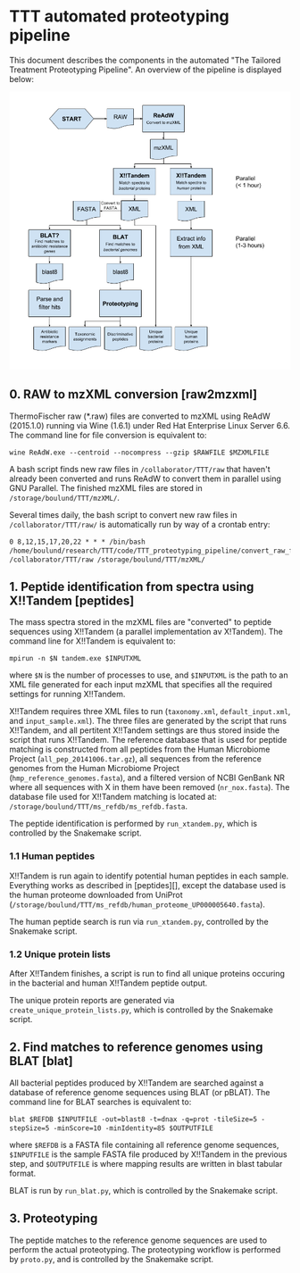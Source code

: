 # TTT automated proteotyping pipeline
This document describes the components in the automated "The Tailored Treatment
Proteotyping Pipeline". An overview of the pipeline is displayed below:


![Overview of the TTT proteotyping pipeline](./img/ttt_proteotyping_pipeline_overview.png "TTT Proteotyping Pipeline")

## 0. RAW to mzXML conversion [raw2mzxml]
ThermoFischer raw (*.raw) files are converted to mzXML using ReAdW (2015.1.0)
running via Wine (1.6.1) under Red Hat Enterprise Linux Server 6.6. 
The command line for file conversion is equivalent to:

    wine ReAdW.exe --centroid --nocompress --gzip $RAWFILE $MZXMLFILE

A bash script finds new raw files in `/collaborator/TTT/raw` that haven't
already been converted and runs ReAdW to convert them in parallel using GNU
Parallel. The finished mzXML files are stored in
`/storage/boulund/TTT/mzXML/`.

Several times daily, the bash script to convert new raw files in
`/collaborator/TTT/raw/` is automatically run by way of a crontab entry:

    0 8,12,15,17,20,22 * * * /bin/bash /home/boulund/research/TTT/code/TTT_proteotyping_pipeline/convert_raw_files_to_mzxml.sh /collaborator/TTT/raw /storage/boulund/TTT/mzXML/


## 1. Peptide identification from spectra using X!!Tandem [peptides]
The mass spectra stored in the mzXML files are "converted" to peptide sequences
using X!!Tandem (a parallel implementation av X!Tandem).
The command line for X!!Tandem is equivalent to:

    mpirun -n $N tandem.exe $INPUTXML

where `$N` is the number of processes to use, and `$INPUTXML` is the path to an
XML file generated for each input mzXML that specifies all the required
settings for running X!!Tandem.

X!!Tandem requires three XML files to run (`taxonomy.xml`, `default_input.xml`, and
`input_sample.xml`). The three files are generated by the script that runs
X!!Tandem, and all pertitent X!!Tandem settings are thus stored inside the
script that runs X!!Tandem.
The reference database that is used for peptide matching is constructed from
all peptides from the Human Microbiome Project (`all_pep_20141006.tar.gz`), all
sequences from the reference genomes from the Human Microbiome Project
(`hmp_reference_genomes.fasta`), and a filtered version of NCBI GenBank NR
where all sequences with X in them have been removed (`nr_nox.fasta`). The
database file used for X!!Tandem matching is located at:
`/storage/boulund/TTT/ms_refdb/ms_refdb.fasta`.

The peptide identification is performed by `run_xtandem.py`, which is
controlled by the Snakemake script.


### 1.1 Human peptides
X!!Tandem is run again to identify potential human peptides in each sample.
Everything works as described in [peptides][], except the database used is the
human proteome downloaded from UniProt 
(`/storage/boulund/TTT/ms_refdb/human_proteome_UP000005640.fasta`).

The human peptide search is run via `run_xtandem.py`, controlled by the
Snakemake script.


### 1.2 Unique protein lists
After X!!Tandem finishes, a script is run to find all unique proteins occuring in the
bacterial and human X!!Tandem peptide output. 

The unique protein reports are generated via `create_unique_protein_lists.py`,
which is controlled by the Snakemake script.



## 2. Find matches to reference genomes using BLAT [blat]
All bacterial peptides produced by X!!Tandem are searched against a database of
reference genome sequences using BLAT (or pBLAT).  The command line for BLAT
searches is equivalent to: 

    blat $REFDB $INPUTFILE -out=blast8 -t=dnax -q=prot -tileSize=5 -stepSize=5 -minScore=10 -minIdentity=85 $OUTPUTFILE

where `$REFDB` is a FASTA file containing all reference genome sequences,
`$INPUTFILE` is the sample FASTA file produced by X!!Tandem in the previous
step, and `$OUTPUTFILE` is where mapping results are written in blast tabular
format.

BLAT is run by `run_blat.py`, which is controlled by the Snakemake script.



## 3. Proteotyping
The peptide matches to the reference genome sequences are used to perform the
actual proteotyping. The proteotyping workflow is performed by `proto.py`, and
is controlled by the Snakemake script.

